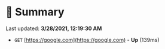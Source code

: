 # 📖 Summary
Last updated: **3/28/2021, 12:19:30 AM**

- `GET` [https://google.com](https://google.com) - **Up** (139ms)
